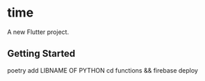 # time

A new Flutter project.

## Getting Started

poetry add LIBNAME OF PYTHON
cd functions && firebase deploy
